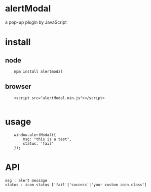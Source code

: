 # alertModal
a pop-up plugin by JavaScript

# install

## node

```
	npm install alertmodal

```

## browser

```
	<script src="alertModal.min.js"></script>
	
```

# usage

```
    window.alertModal({
        msg: "this is a test",
        status: 'fail'
    });

```

# API

	msg : alert message
	status : icon status ['fail'|'success'|'your custom icon class']